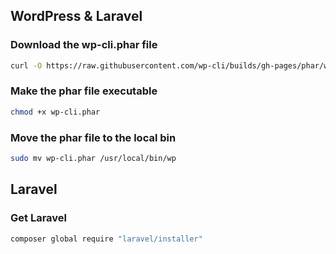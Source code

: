 ## WordPress & Laravel

### Download the wp-cli.phar file

```sh
curl -O https://raw.githubusercontent.com/wp-cli/builds/gh-pages/phar/wp-cli.phar
```

### Make the phar file executable

```sh
chmod +x wp-cli.phar
```

### Move the phar file to the local bin

```sh
sudo mv wp-cli.phar /usr/local/bin/wp
```

## Laravel

### Get Laravel

```sh
composer global require "laravel/installer"
```